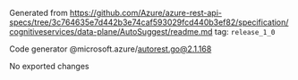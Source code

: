 Generated from https://github.com/Azure/azure-rest-api-specs/tree/3c764635e7d442b3e74caf593029fcd440b3ef82/specification/cognitiveservices/data-plane/AutoSuggest/readme.md tag: `release_1_0`

Code generator @microsoft.azure/autorest.go@2.1.168

No exported changes